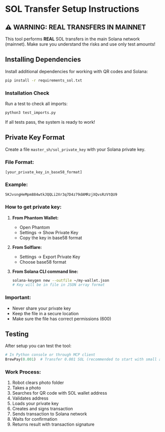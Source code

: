 # SOL Transfer Setup Instructions

## ⚠️ WARNING: REAL TRANSFERS IN MAINNET

This tool performs **REAL** SOL transfers in the main Solana network (mainnet). 
Make sure you understand the risks and use only test amounts!

## Installing Dependencies

Install additional dependencies for working with QR codes and Solana:

```bash
pip install -r requirements_sol.txt
```

### Installation Check

Run a test to check all imports:

```bash
python3 test_imports.py
```

If all tests pass, the system is ready to work!

## Private Key Format

Create a file `master_sh/sol_private_key` with your Solana private key.

### File Format:
```
[your_private_key_in_base58_format]
```

### Example:
```
5KJvsngHeMpm884wtkJQQLi2Xr3q7D4z79dAMRzjXQvsRzVtQU9
```

### How to get private key:

1. **From Phantom Wallet:**
   - Open Phantom
   - Settings → Show Private Key
   - Copy the key in base58 format

2. **From Solflare:**
   - Settings → Export Private Key
   - Choose base58 format

3. **From Solana CLI command line:**
   ```bash
   solana-keygen new --outfile ~/my-wallet.json
   # Key will be in file in JSON array format
   ```

### Important:
- Never share your private key
- Keep the file in a secure location
- Make sure the file has correct permissions (600)

## Testing

After setup you can test the tool:

```python
# In Python console or through MCP client
BrewPay(0.001)  # Transfer 0.001 SOL (recommended to start with small amounts)
```

### Work Process:
1. Robot clears photo folder
2. Takes a photo
3. Searches for QR code with SOL wallet address
4. Validates address
5. Loads your private key
6. Creates and signs transaction
7. Sends transaction to Solana network
8. Waits for confirmation
9. Returns result with transaction signature
